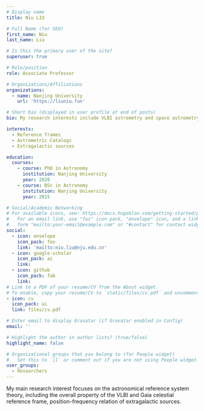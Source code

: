 ```yaml
---
# Display name
title: Niu LIU

# Full Name (for SEO)
first_name: Niu 
last_name: Liu

# Is this the primary user of the site?
superuser: true

# Role/position
role: Associate Professor

# Organizations/Affiliations
organizations:
  - name: Nanjing University
    url: 'https://liuniu.fun'

# Short bio (displayed in user profile at end of posts)
bio: My research interests include VLBI astrometry and space astrometry.

interests:
  - Reference frames
  - Astrometric Catalogs
  - Extragalactic sources

education:
  courses:
    - course: PhD in Astronomy
      institution: Nanjing University
      year: 2020
    - course: BSc in Astronomy
      institution: Nanjing University
      year: 2015

# Social/Academic Networking
# For available icons, see: https://docs.hugoblox.com/getting-started/page-builder/#icons
#   For an email link, use "fas" icon pack, "envelope" icon, and a link in the
#   form "mailto:your-email@example.com" or "#contact" for contact widget.
social:
  - icon: envelope
    icon_pack: fas
    link: 'mailto:niu.liu@nju.edu.cn'
  - icon: google-scholar
    icon_pack: ai
    link: 
  - icon: github
    icon_pack: fab
    link: 
# Link to a PDF of your resume/CV from the About widget.
# To enable, copy your resume/CV to `static/files/cv.pdf` and uncomment the lines below.
- icon: cv
  icon_pack: ai
  link: files/cv.pdf

# Enter email to display Gravatar (if Gravatar enabled in Config)
email: ''

# Highlight the author in author lists? (true/false)
highlight_name: false

# Organizational groups that you belong to (for People widget)
#   Set this to `[]` or comment out if you are not using People widget.
user_groups:
  - Researchers
---
```


My main research interest focuses on the astronomical reference system theory, including the overall property of the VLBI and Gaia celestial reference frame, position-frequency relation of extragalactic sources.

